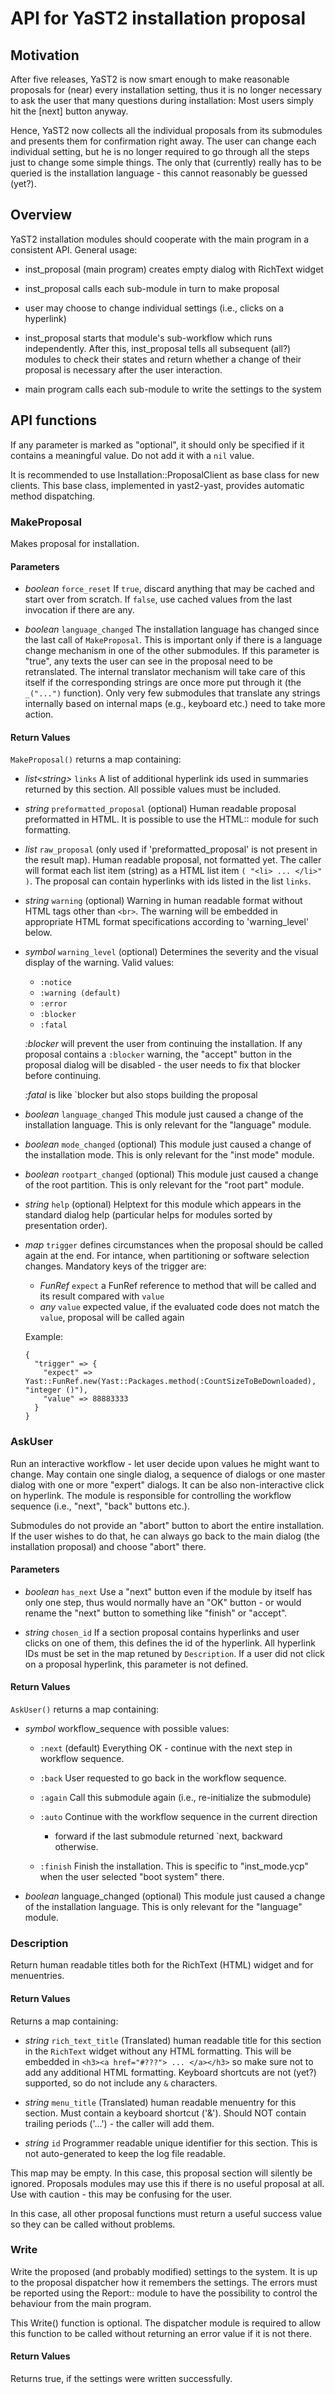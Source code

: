 # API for YaST2 installation proposal
## Motivation
After five releases, YaST2 is now smart enough to make reasonable proposals for
(near) every installation setting, thus it is no longer necessary to ask the
user that many questions during installation: Most users simply hit the [next]
button anyway.

Hence, YaST2 now collects all the individual proposals from its submodules and
presents them for confirmation right away. The user can change each individual
setting, but he is no longer required to go through all the steps just to
change some simple things. The only that (currently) really has to be queried
is the installation language - this cannot reasonably be guessed (yet?).

## Overview
YaST2 installation modules should cooperate with the main program in a consistent API. General usage:

* inst_proposal (main program) creates empty dialog with RichText widget

* inst_proposal calls each sub-module in turn to make proposal

* user may choose to change individual settings (i.e., clicks on a hyperlink)

* inst_proposal starts that module's sub-workflow which runs independently.
  After this, inst_proposal tells all subsequent (all?) modules to check their
  states and return whether a change of their proposal is necessary after the
  user interaction.

* main program calls each sub-module to write the settings to the system

## API functions
If any parameter is marked as "optional", it should only be specified if
it contains a meaningful value. Do not add it with a `nil` value.

It is recommended to use Installation::ProposalClient as base class for new clients.
This base class, implemented in yast2-yast, provides automatic method dispatching.

### MakeProposal
Makes proposal for installation.

#### Parameters

* _boolean_ `force_reset` If `true`, discard anything that may be cached and
  start over from scratch. If `false`, use cached values from the last
  invocation if there are any.

* _boolean_ `language_changed` The installation language has changed since the last call of
  `MakeProposal`. This is important only if there is a language change mechanism in one of the other submodules.
  If this parameter is "true", any texts the user can see in
  the proposal need to be retranslated. The internal translator mechanism
  will take care of this itself if the corresponding strings are once more
  put through it (the `_("...")` function). Only very few
  submodules that translate any strings internally based on internal maps
  (e.g., keyboard etc.) need to take more action.

#### Return Values
`MakeProposal()` returns a map containing:
* _list\<string\>_ `links` A list of additional hyperlink ids used in summaries returned by this
      section. All possible values must be included.

* _string_ `preformatted_proposal` (optional) Human readable proposal preformatted in HTML. It is possible to use the HTML:: module for such formatting.

* _list_ `raw_proposal` (only used if 'preformatted_proposal' is not present in the result map). Human readable proposal, not formatted yet. The caller will format each
      list item (string) as a HTML list item `( "<li> ... </li>" )`. The proposal can contain hyperlinks with ids listed in the list `links`.
* _string_ `warning` (optional) Warning in human readable format without HTML tags other than `<br>`. The warning will be embedded in appropriate HTML format specifications
      according to 'warning_level' below.

* _symbol_ `warning_level` (optional) Determines the severity and the visual display of the warning.
  Valid values:

  * `:notice`
  * `:warning (default)`
  * `:error`
  * `:blocker`
  * `:fatal`

  _:blocker_ will prevent the user from continuing the installation. If any proposal contains a `:blocker` warning, the "accept"
  button in the proposal dialog will be disabled - the user needs to fix that blocker before continuing.

  _:fatal_ is like `blocker but also stops building the proposal

* _boolean_ `language_changed` This module just caused a change of the installation language. This is only relevant for the "language" module.
* _boolean_ `mode_changed` (optional) This module just caused a change of the installation mode. This is only
  relevant for the "inst mode" module.

* _boolean_ `rootpart_changed` (optional) This module just caused a change of the root partition. This is only
  relevant for the "root part" module.

* _string_ `help` (optional) Helptext for this module which appears in the standard dialog
  help (particular helps for modules sorted by presentation order).

* _map_ `trigger` defines circumstances when the proposal should be called again at the end.
  For intance, when partitioning or software selection changes.
  Mandatory keys of the trigger are:

  * _FunRef_ `expect` a FunRef reference to method that will be called and its result compared with `value`
  * _any_ `value` expected value, if the evaluated code does not match the `value`, proposal will be called again

  Example:

      {
        "trigger" => {
          "expect" => Yast::FunRef.new(Yast::Packages.method(:CountSizeToBeDownloaded), "integer ()"),
          "value" => 88883333
        }
      }

### AskUser
Run an interactive workflow - let user decide upon values he might want to change.
May contain one single dialog, a sequence of dialogs or one master dialog with
one or more "expert" dialogs. It can be also non-interactive click on hyperlink.
The module is responsible for controlling the workflow sequence (i.e., "next",
"back" buttons etc.).

Submodules do not provide an "abort" button to abort the entire installation. If
the user wishes to do that, he can always go back to the main dialog (the
installation proposal) and choose "abort" there.

#### Parameters

* _boolean_ `has_next` Use a "next" button even if the module by itself has only one step, thus
  would normally have an "OK" button - or would rename the "next" button to something like "finish" or "accept".

* _string_ `chosen_id` If a section proposal contains hyperlinks and user clicks on one of them,
  this defines the id of the hyperlink. All hyperlink IDs must be set in the map retuned by `Description`. If a user did not click
  on a proposal hyperlink, this parameter is not defined.

#### Return Values
`AskUser()` returns a map containing:

* _symbol_ workflow_sequence with possible values:

  * `:next` (default) Everything OK - continue with the next step in workflow sequence.

  * `:back` User requested to go back in the workflow sequence.

  * `:again` Call this submodule again (i.e., re-initialize the submodule)

  * `:auto` Continue with the workflow sequence in the current direction
    - forward if the last submodule returned `next, backward otherwise.

  * `:finish` Finish the installation. This is specific to "inst_mode.ycp" when
    the user selected "boot system" there.

* _boolean_ language_changed (optional) This module just caused a change of the installation language. This is
  only relevant for the "language" module.

### Description
Return human readable titles both for the RichText (HTML) widget and for menuentries.

#### Return Values
Returns a map containing:

* _string_ `rich_text_title` (Translated) human readable title for this section in
  the `RichText` widget without any HTML formatting. This will be embedded in
  `<h3><a href="#???"> ... </a></h3>` so make sure not to add any additional HTML formatting.
  Keyboard shortcuts are not (yet?) supported, so do not include any `&` characters.

* _string_ `menu_title` (Translated) human readable menuentry for this section. Must contain
  a keyboard shortcut ('&'). Should NOT contain trailing periods ('...') - the caller will add them.

* _string_ `id` Programmer readable unique identifier for this section. This is not
  auto-generated to keep the log file readable.


This map may be empty. In this case, this proposal section will silently
be ignored. Proposals modules may use this if there is no useful proposal
at all. Use with caution - this may be confusing for the user.

In this case, all other proposal functions must return a useful success
value so they can be called without problems.

### Write
Write the proposed (and probably modified) settings to the system.
It is up to the proposal dispatcher how it remembers the settings.
The errors must be reported using the Report:: module to have
the possibility to control the behaviour from the main program.

This Write() function is optional. The dispatcher module is required
    to allow this function to be called without returning an error value
    if it is not there.

#### Return Values
Returns true, if the settings were written successfully.
